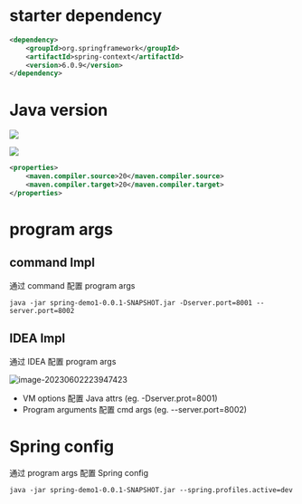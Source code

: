 # starter dependency

```xml
<dependency>
    <groupId>org.springframework</groupId>
    <artifactId>spring-context</artifactId>
    <version>6.0.9</version>
</dependency>
```

# Java version

![](https://note-sun.oss-cn-shanghai.aliyuncs.com/image/202312241808962.png)

![](https://note-sun.oss-cn-shanghai.aliyuncs.com/image/202312241808963.png)

```xml
<properties>
    <maven.compiler.source>20</maven.compiler.source>
    <maven.compiler.target>20</maven.compiler.target>
</properties>
```

# program args

## command Impl

通过 command 配置 program args

```shell
java -jar spring-demo1-0.0.1-SNAPSHOT.jar -Dserver.port=8001 --server.port=8002
```

## IDEA Impl

通过 IDEA 配置 program args

![image-20230602223947423](https://note-sun.oss-cn-shanghai.aliyuncs.com/image/202312241808964.png)

- VM options 配置 Java attrs (eg. -Dserver.prot=8001)
- Program arguments 配置 cmd args (eg. --server.port=8002)

# Spring config

通过 program args 配置 Spring config

```shell
java -jar spring-demo1-0.0.1-SNAPSHOT.jar --spring.profiles.active=dev
```

